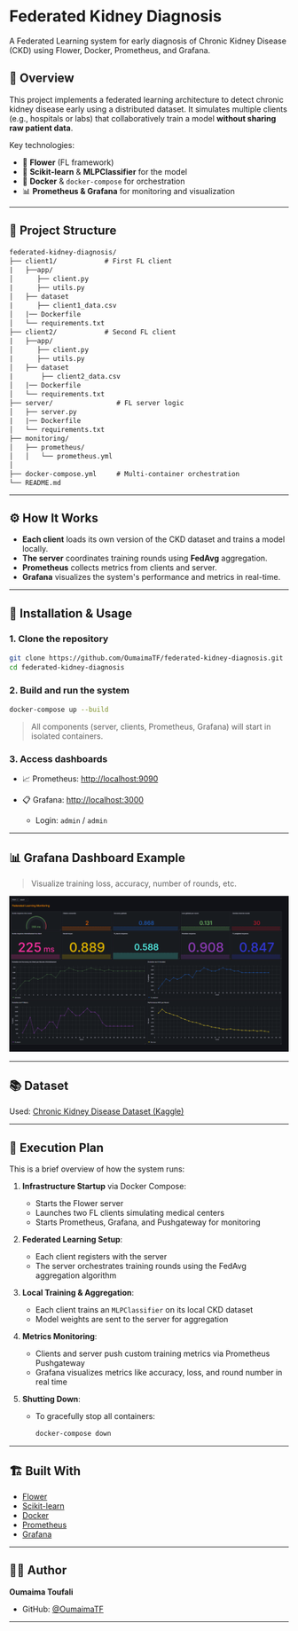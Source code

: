 # Federated Kidney Diagnosis 

A Federated Learning system for early diagnosis of Chronic Kidney Disease (CKD) using Flower, Docker, Prometheus, and Grafana.

## 🚀 Overview

This project implements a federated learning architecture to detect chronic kidney disease early using a distributed dataset. It simulates multiple clients (e.g., hospitals or labs) that collaboratively train a model **without sharing raw patient data**.

Key technologies:

* 🧠 **Flower** (FL framework)
* 🐍 **Scikit-learn** & **MLPClassifier** for the model
* 🐳 **Docker** & `docker-compose` for orchestration
* 📊 **Prometheus & Grafana** for monitoring and visualization

---

## 📁 Project Structure

```
federated-kidney-diagnosis/
├── client1/            # First FL client
|   ├──app/               
│      ├── client.py
|      ├── utils.py           
│   ├── dataset
|      ├── client1_data.csv
│   |── Dockerfile
│   └── requirements.txt
├── client2/            # Second FL client
|   ├──app/               
│      ├── client.py
|      ├── utils.py           
│   ├── dataset
|       ├── client2_data.csv
│   |── Dockerfile
│   └── requirements.txt
├── server/                # FL server logic
│   ├── server.py
|   |── Dockerfile
│   └── requirements.txt
├── monitoring/
│   ├── prometheus/
│   │   └── prometheus.yml
│    
├── docker-compose.yml     # Multi-container orchestration
└── README.md             
```

---

## ⚙️ How It Works

* **Each client** loads its own version of the CKD dataset and trains a model locally.
* **The server** coordinates training rounds using **FedAvg** aggregation.
* **Prometheus** collects metrics from clients and server.
* **Grafana** visualizes the system's performance and metrics in real-time.

---

## 🧪 Installation & Usage

### 1. Clone the repository

```bash
git clone https://github.com/OumaimaTF/federated-kidney-diagnosis.git
cd federated-kidney-diagnosis
```

### 2. Build and run the system

```bash
docker-compose up --build
```

> All components (server, clients, Prometheus, Grafana) will start in isolated containers.

### 3. Access dashboards

* 📈 Prometheus: [http://localhost:9090](http://localhost:9090)
* 📋 Grafana: [http://localhost:3000](http://localhost:3000)

  * Login: `admin` / `admin`

---

## 📊 Grafana Dashboard Example

> Visualize training loss, accuracy, number of rounds, etc.

![Grafana Screenshot](./monitoring/grafana/png/grafana.png)

---

## 📚 Dataset

Used: [Chronic Kidney Disease Dataset (Kaggle)](https://www.kaggle.com/datasets/rabieelkharoua/chronic-kidney-disease-dataset-analysis/data)

---


## 🧭 Execution Plan

This is a brief overview of how the system runs:

1. **Infrastructure Startup** via Docker Compose:
   - Starts the Flower server
   - Launches two FL clients simulating medical centers
   - Starts Prometheus, Grafana, and Pushgateway for monitoring

2. **Federated Learning Setup**:
   - Each client registers with the server
   - The server orchestrates training rounds using the FedAvg aggregation algorithm

3. **Local Training & Aggregation**:
   - Each client trains an `MLPClassifier` on its local CKD dataset
   - Model weights are sent to the server for aggregation

4. **Metrics Monitoring**:
   - Clients and server push custom training metrics via Prometheus Pushgateway
   - Grafana visualizes metrics like accuracy, loss, and round number in real time

5. **Shutting Down**:
   - To gracefully stop all containers:
     ```bash
     docker-compose down
     ```

---


## 🏗️ Built With

* [Flower](https://flower.dev/)
* [Scikit-learn](https://scikit-learn.org/)
* [Docker](https://www.docker.com/)
* [Prometheus](https://prometheus.io/)
* [Grafana](https://grafana.com/)

---

## 🧑‍💻 Author

**Oumaima Toufali**

* GitHub: [@OumaimaTF](https://github.com/OumaimaTF)
  

---
